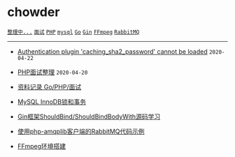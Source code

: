 # chowder

[`整理中...`](https://github.com/xiuxiubiu/chowder/labels/整理中...) [`面试`](https://github.com/xiuxiubiu/chowder/labels/面试) [`PHP`](https://github.com/xiuxiubiu/chowder/labels/PHP) [`mysql`](https://github.com/xiuxiubiu/chowder/labels/MySQL) [`Go`](https://github.com/xiuxiubiu/chowder/labels/Go) [`Gin`](https://github.com/xiuxiubiu/chowder/labels/Gin) [`FFmpeg`](https://github.com/xiuxiubiu/chowder/labels/FFmpeg) [`RabbitMQ`](https://github.com/xiuxiubiu/chowder/labels/RabbitMQ)

---

* [Authentication plugin 'caching_sha2_password' cannot be loaded](https://github.com/xiuxiubiu/chowder/issues/7) `2020-04-22`

* [PHP面试整理](https://github.com/xiuxiubiu/chowder/issues/6)  `2020-04-20`

* [资料记录 Go/PHP/面试](https://github.com/xiuxiubiu/chowder/issues/4)

* [MySQL InnoDB锁和事务](https://github.com/xiuxiubiu/chowder/issues/5)

* [Gin框架ShouldBind/ShouldBindBodyWith源码学习](https://github.com/xiuxiubiu/chowder/issues/2)
  
 * [使用php-amqplib客户端的RabbitMQ代码示例](https://github.com/xiuxiubiu/chowder/issues/3)
  
 * [FFmpeg环境搭建](https://github.com/xiuxiubiu/chowder/issues/1)


